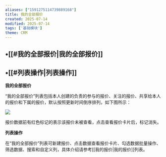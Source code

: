 ```yaml
---
aliases: ["1591275114739889168"]
title: 我的全部报价
created: 2025-07-14
modified: 2025-07-14
tags: ['基础模块']
theme: CRM
---
```


## •[[#我的全部报价|我的全部报价]]

## •[[#列表操作|列表操作]]

**我的全部报价**

“我的全部报价”列表包括本人创建的负责的参与的报价、关注的报价、共享给本人的报价和下属的报价，默认按照更新时间倒序排列，如下图所示：

![](2264723119d3807e27dac2b936eff30f.jpg)

报价数据前有红色标记的表示该报价未被查看，点击查看报价卡片后，标记消失。

**列表操作**

在“我的全部报价”列表可新建报价、点击数据查看报价卡片、勾选数据批量操作、筛选数据、搜索和自定义列，具体介绍请参考[[我的报价|我的报价]]列表。